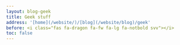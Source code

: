 ```yaml
---
layout: blog-geek
title: Geek stuff
address: '[home](/website/)/[blog](/website/blog)/geek'
before: <i class="fas fa-dragon fa-fw fa-lg fa-notbold svv"></i>
toc: false
---
```

